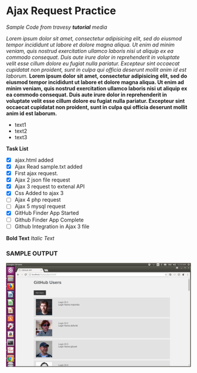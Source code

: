 # Ajax Request Practice
*Sample Code from travesy **tutorial** media* 

*Lorem ipsum dolor sit amet, consectetur adipisicing elit, sed do eiusmod
tempor incididunt ut labore et dolore magna aliqua. Ut enim ad minim veniam,
quis nostrud exercitation ullamco laboris nisi ut aliquip ex ea commodo
consequat. Duis aute irure dolor in reprehenderit in voluptate velit esse
cillum dolore eu fugiat nulla pariatur. Excepteur sint occaecat cupidatat non
proident, sunt in culpa qui officia deserunt mollit anim id est laborum.*
__Lorem ipsum dolor sit amet, consectetur adipisicing elit, sed do eiusmod
tempor incididunt ut labore et dolore magna aliqua. Ut enim ad minim veniam,
quis nostrud exercitation ullamco laboris nisi ut aliquip ex ea commodo
consequat. Duis aute irure dolor in reprehenderit in voluptate velit esse
cillum dolore eu fugiat nulla pariatur. Excepteur sint occaecat cupidatat non
proident, sunt in culpa qui officia deserunt mollit anim id est laborum.__

* text1
* text2
* text3

__Task List__
- [x] ajax.html added 
- [x] Ajax Read sample.txt added 
- [x] First ajax request.
- [x] Ajax 2 json file request
- [x] Ajax 3 request to extenal API
- [x] Css Added to ajax 3
- [ ] Ajax 4 php request
- [ ] Ajax 5 mysql request
- [x] GitHub Finder App Started
- [ ] Github Finder App Complete
- [ ] Github Integration in Ajax 3 file

**Bold Text**
*Italic Text*
### SAMPLE OUTPUT 
![ajax3_output](/images/ajax3_sample.png)